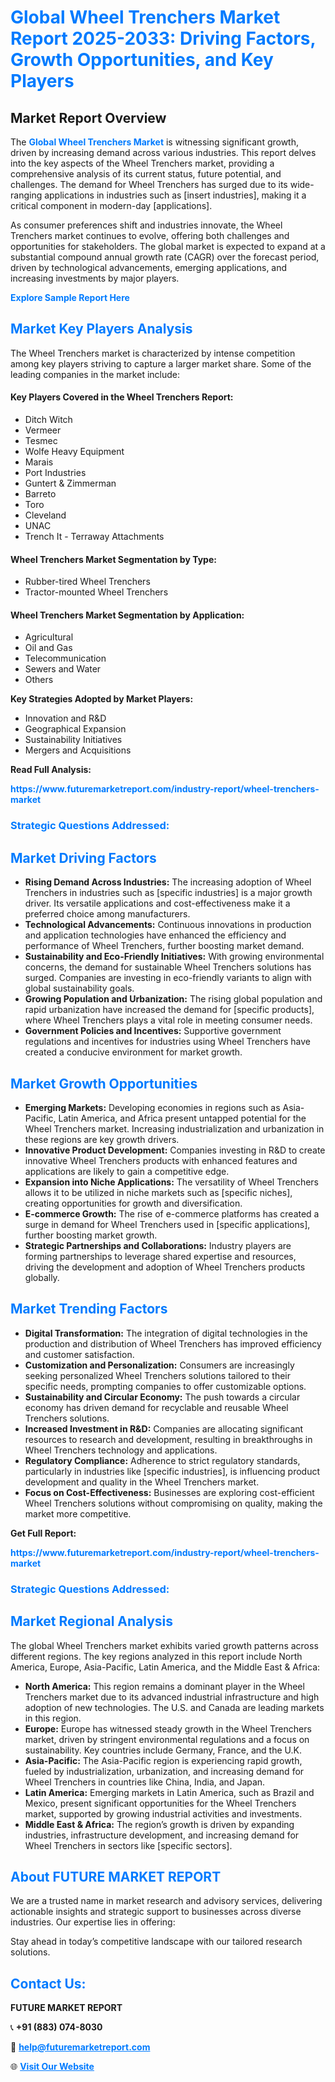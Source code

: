 <h1 style="color: #007BFF;">Global Wheel Trenchers Market Report 2025-2033: Driving Factors, Growth Opportunities, and Key Players</h1>

<section id="overview">
<h2>Market Report Overview</h2>
<p>The <a href="https://www.futuremarketreport.com/industry-report/wheel-trenchers-market" style="color: #007BFF; text-decoration: none;"><strong>Global Wheel Trenchers Market</strong></a> is witnessing significant growth, driven by increasing demand across various industries. This report delves into the key aspects of the Wheel Trenchers market, providing a comprehensive analysis of its current status, future potential, and challenges. The demand for Wheel Trenchers has surged due to its wide-ranging applications in industries such as [insert industries], making it a critical component in modern-day [applications].</p>
<p>As consumer preferences shift and industries innovate, the Wheel Trenchers market continues to evolve, offering both challenges and opportunities for stakeholders. The global market is expected to expand at a substantial compound annual growth rate (CAGR) over the forecast period, driven by technological advancements, emerging applications, and increasing investments by major players.</p>
</section>

<section id="overview">
<p><a href="https://www.futuremarketreport.com/request-sample/reportId=41666" style="color: #007BFF; text-decoration: none;"><strong>Explore Sample Report Here</strong></a></p>
</section>

<section id="key-players">
<h2 style="color: #007BFF;">Market Key Players Analysis</h2>
<p>The Wheel Trenchers market is characterized by intense competition among key players striving to capture a larger market share. Some of the leading companies in the market include:</p>
<h4>Key Players Covered in the Wheel Trenchers Report:</h4>
<ul><li>Ditch Witch</li><li>Vermeer</li><li>Tesmec</li><li>Wolfe Heavy Equipment</li><li>Marais</li><li>Port Industries</li><li>Guntert &amp; Zimmerman</li><li>Barreto</li><li>Toro</li><li>Cleveland</li><li>UNAC</li><li>Trench It - Terraway Attachments</li></ul>
<h4>Wheel Trenchers Market Segmentation by Type:</h4>
<ul><li>Rubber-tired Wheel Trenchers</li><li>Tractor-mounted Wheel Trenchers</li></ul>

<h4>Wheel Trenchers Market Segmentation by Application:</h4>
<ul><li>Agricultural</li><li>Oil and Gas</li><li>Telecommunication</li><li>Sewers and Water</li><li>Others</li></ul>
<p><strong>Key Strategies Adopted by Market Players:</strong></p>
<ul>
<li>Innovation and R&D</li>
<li>Geographical Expansion</li>
<li>Sustainability Initiatives</li>
<li>Mergers and Acquisitions</li>
</ul>
</section>

<section>
<p><strong>Read Full Analysis: </strong></p><a href="https://www.futuremarketreport.com/industry-report/wheel-trenchers-market" style="color: #007BFF; text-decoration: none;"><strong>https://www.futuremarketreport.com/industry-report/wheel-trenchers-market</strong></a>
<h3 style="color: #007BFF;">Strategic Questions Addressed:</h3>
</section>

<section id="driving-factors">
<h2 style="color: #007BFF;">Market Driving Factors</h2>
<ul>
<li><strong>Rising Demand Across Industries:</strong> The increasing adoption of Wheel Trenchers in industries such as [specific industries] is a major growth driver. Its versatile applications and cost-effectiveness make it a preferred choice among manufacturers.</li>
<li><strong>Technological Advancements:</strong> Continuous innovations in production and application technologies have enhanced the efficiency and performance of Wheel Trenchers, further boosting market demand.</li>
<li><strong>Sustainability and Eco-Friendly Initiatives:</strong> With growing environmental concerns, the demand for sustainable Wheel Trenchers solutions has surged. Companies are investing in eco-friendly variants to align with global sustainability goals.</li>
<li><strong>Growing Population and Urbanization:</strong> The rising global population and rapid urbanization have increased the demand for [specific products], where Wheel Trenchers plays a vital role in meeting consumer needs.</li>
<li><strong>Government Policies and Incentives:</strong> Supportive government regulations and incentives for industries using Wheel Trenchers have created a conducive environment for market growth.</li>
</ul>
</section>

<section id="growth-opportunities">
<h2 style="color: #007BFF;">Market Growth Opportunities</h2>
<ul>
<li><strong>Emerging Markets:</strong> Developing economies in regions such as Asia-Pacific, Latin America, and Africa present untapped potential for the Wheel Trenchers market. Increasing industrialization and urbanization in these regions are key growth drivers.</li>
<li><strong>Innovative Product Development:</strong> Companies investing in R&D to create innovative Wheel Trenchers products with enhanced features and applications are likely to gain a competitive edge.</li>
<li><strong>Expansion into Niche Applications:</strong> The versatility of Wheel Trenchers allows it to be utilized in niche markets such as [specific niches], creating opportunities for growth and diversification.</li>
<li><strong>E-commerce Growth:</strong> The rise of e-commerce platforms has created a surge in demand for Wheel Trenchers used in [specific applications], further boosting market growth.</li>
<li><strong>Strategic Partnerships and Collaborations:</strong> Industry players are forming partnerships to leverage shared expertise and resources, driving the development and adoption of Wheel Trenchers products globally.</li>
</ul>
</section>

<section id="trending-factors">
<h2 style="color: #007BFF;">Market Trending Factors</h2>
<ul>
<li><strong>Digital Transformation:</strong> The integration of digital technologies in the production and distribution of Wheel Trenchers has improved efficiency and customer satisfaction.</li>
<li><strong>Customization and Personalization:</strong> Consumers are increasingly seeking personalized Wheel Trenchers solutions tailored to their specific needs, prompting companies to offer customizable options.</li>
<li><strong>Sustainability and Circular Economy:</strong> The push towards a circular economy has driven demand for recyclable and reusable Wheel Trenchers solutions.</li>
<li><strong>Increased Investment in R&D:</strong> Companies are allocating significant resources to research and development, resulting in breakthroughs in Wheel Trenchers technology and applications.</li>
<li><strong>Regulatory Compliance:</strong> Adherence to strict regulatory standards, particularly in industries like [specific industries], is influencing product development and quality in the Wheel Trenchers market.</li>
<li><strong>Focus on Cost-Effectiveness:</strong> Businesses are exploring cost-efficient Wheel Trenchers solutions without compromising on quality, making the market more competitive.</li>
</ul>
</section>

<section>
<p><strong>Get Full Report: </strong></p><a href="https://www.futuremarketreport.com/industry-report/wheel-trenchers-market" style="color: #007BFF; text-decoration: none;"><strong>https://www.futuremarketreport.com/industry-report/wheel-trenchers-market</strong></a>
<h3 style="color: #007BFF;">Strategic Questions Addressed:</h3>
</section>


<section id="regional-analysis">
<h2 style="color: #007BFF;">Market Regional Analysis</h2>
<p>The global Wheel Trenchers market exhibits varied growth patterns across different regions. The key regions analyzed in this report include North America, Europe, Asia-Pacific, Latin America, and the Middle East & Africa:</p>
<ul>
<li><strong>North America:</strong> This region remains a dominant player in the Wheel Trenchers market due to its advanced industrial infrastructure and high adoption of new technologies. The U.S. and Canada are leading markets in this region.</li>
<li><strong>Europe:</strong> Europe has witnessed steady growth in the Wheel Trenchers market, driven by stringent environmental regulations and a focus on sustainability. Key countries include Germany, France, and the U.K.</li>
<li><strong>Asia-Pacific:</strong> The Asia-Pacific region is experiencing rapid growth, fueled by industrialization, urbanization, and increasing demand for Wheel Trenchers in countries like China, India, and Japan.</li>
<li><strong>Latin America:</strong> Emerging markets in Latin America, such as Brazil and Mexico, present significant opportunities for the Wheel Trenchers market, supported by growing industrial activities and investments.</li>
<li><strong>Middle East & Africa:</strong> The region’s growth is driven by expanding industries, infrastructure development, and increasing demand for Wheel Trenchers in sectors like [specific sectors].</li>
</ul>
</section>

<footer>
<h2 style="color: #007BFF;">About FUTURE MARKET REPORT</h2>
<p>We are a trusted name in market research and advisory services, delivering actionable insights and strategic support to businesses across diverse industries. Our expertise lies in offering:</p>

<p>Stay ahead in today’s competitive landscape with our tailored research solutions.</p>

<h2 style="color: #007BFF;">Contact Us:</h2>
<p><strong>FUTURE MARKET REPORT</strong></p>
<p>📞 <strong>+91 (883) 074-8030</strong></p>
<p>📧 <strong><a href="mailto:help@futuremarketreport.com" style="color: #007BFF;">help@futuremarketreport.com</a></strong></p>
<p>🌐 <strong><a href="https://www.futuremarketreport.com/" style="color: #007BFF;">Visit Our Website</a></strong></p>
</footer>